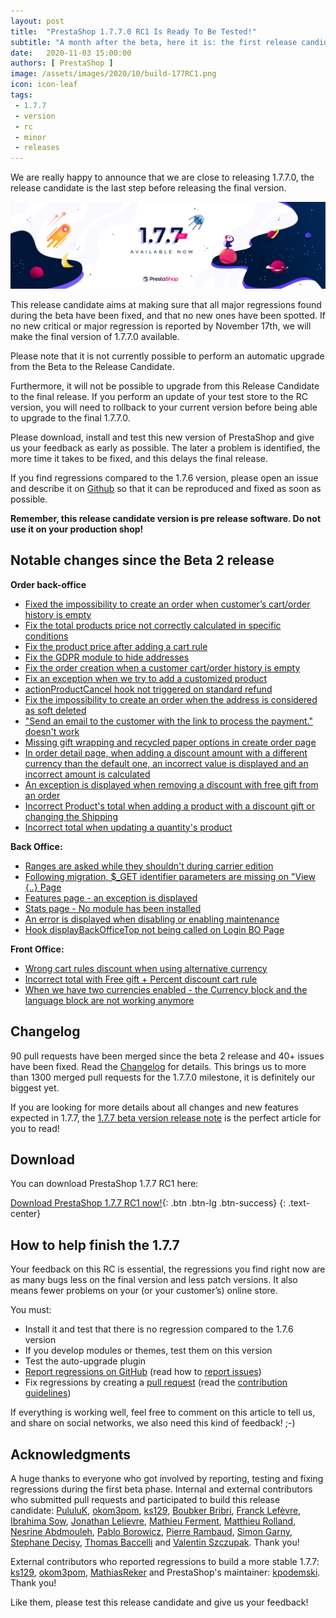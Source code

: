 ```yaml
---
layout: post
title:  "PrestaShop 1.7.7.0 RC1 Is Ready To Be Tested!"
subtitle: "A month after the beta, here it is: the first release candidate for PrestaShop 1.7.7.0 is now ready for you to test!"
date:   2020-11-03 15:00:00
authors: [ PrestaShop ]
image: /assets/images/2020/10/build-177RC1.png
icon: icon-leaf
tags:
 - 1.7.7
 - version
 - rc
 - minor
 - releases
---
```


We are really happy to announce that we are close to releasing 1.7.7.0, the release candidate is the last step before releasing the final version. 

![1.7.7.0 RC1 is available!](/assets/images/2020/10/build-177RC1.png)

This release candidate aims at making sure that all major regressions found during the beta have been fixed, and that no new ones have been spotted. If no new critical or major regression is reported by November 17th, we will make the final version of 1.7.7.0 available.

Please note that it is not currently possible to perform an automatic upgrade from the Beta to the Release Candidate. 

Furthermore, it will not be possible to upgrade from this Release Candidate to the final release. If you perform an update of your test store to the RC version, you will need to rollback to your current version before being able to upgrade to the final 1.7.7.0.

Please download, install and test this new version of PrestaShop and give us your feedback as early as possible. The later a problem is identified, the more time it takes to be fixed, and this delays the final release.

If you find regressions compared to the 1.7.6 version, please open an issue and describe it on [Github](https://github.com/PrestaShop/PrestaShop/issues/new?template=1_bug_report.md) so that it can be reproduced and fixed as soon as possible.

**Remember, this release candidate version is pre release software. Do not use it on your production shop!**


## Notable changes since the Beta 2 release

**Order back-office**
- [Fixed the impossibility to create an order when customer’s cart/order history is empty](https://github.com/PrestaShop/PrestaShop/issues/20643)
- [Fix the total products price not correctly calculated in specific conditions](https://github.com/PrestaShop/PrestaShop/issues/20542)
- [Fix the product price after adding a cart rule](https://github.com/PrestaShop/PrestaShop/issues/20533)
- [Fix the GDPR module to hide addresses](https://github.com/PrestaShop/PrestaShop/issues/20605)
- [Fix the order creation when a customer cart/order history is empty](https://github.com/PrestaShop/PrestaShop/issues/20643)
- [Fix an exception when we try to add a customized product](https://github.com/PrestaShop/PrestaShop/issues/20671)
- [actionProductCancel hook not triggered on standard refund](https://github.com/PrestaShop/PrestaShop/issues/20712)
- [Fix the impossibility to create an order when the address is considered as soft deleted](https://github.com/PrestaShop/PrestaShop/issues/20666)
- ["Send an email to the customer with the link to process the payment." doesn't work](https://github.com/PrestaShop/PrestaShop/issues/20687)
- [Missing gift wrapping and recycled paper options in create order page](https://github.com/PrestaShop/PrestaShop/issues/21300)
- [In order detail page, when adding a discount amount with a different currency than the default one, an incorrect value is displayed and an incorrect amount is calculated](https://github.com/PrestaShop/PrestaShop/issues/21323)
- [An exception is displayed when removing a discount with free gift from an order](https://github.com/PrestaShop/PrestaShop/issues/21438)
- [Incorrect Product's total when adding a product with a discount gift or changing the Shipping](https://github.com/PrestaShop/PrestaShop/issues/21566)
- [Incorrect total when updating a quantity's product](https://github.com/PrestaShop/PrestaShop/issues/21659)

**Back Office:**
- [Ranges are asked while they shouldn't during carrier edition](https://github.com/PrestaShop/PrestaShop/issues/20993)
- [Following migration, $_GET identifier parameters are missing on "View {..} Page](https://github.com/PrestaShop/PrestaShop/issues/20934)
- [Features page - an exception is displayed](https://github.com/PrestaShop/PrestaShop/issues/20777)
- [Stats page - No module has been installed](https://github.com/PrestaShop/PrestaShop/issues/21186)
- [An error is displayed when disabling or enabling maintenance](https://github.com/PrestaShop/PrestaShop/issues/21430)
- [Hook displayBackOfficeTop not being called on Login BO Page](https://github.com/PrestaShop/PrestaShop/issues/21379)


**Front Office:**
- [Wrong cart rules discount when using alternative currency](https://github.com/PrestaShop/PrestaShop/issues/20594)
- [Incorrect total with Free gift + Percent discount cart rule](https://github.com/PrestaShop/PrestaShop/issues/20690)
- [When we have two currencies enabled - the Currency block and the language block are not working anymore](https://github.com/PrestaShop/PrestaShop/issues/20950)

## Changelog

90 pull requests have been merged since the beta 2 release and 40+ issues have been fixed. Read the [Changelog](https://github.com/PrestaShop/PrestaShop/releases) for details. 
This brings us to more than 1300 merged pull requests for the 1.7.7.0 milestone, it is definitely our biggest yet.

If you are looking for more details about all changes and new features expected in 1.7.7, the [1.7.7 beta version release note](https://build.prestashop.com/news/prestashop-1-7-7-0-beta-release/) is the perfect article for you to read!


## Download

You can download PrestaShop 1.7.7 RC1 here:

[Download PrestaShop 1.7.7 RC1 now!](https://www.prestashop.com/en/developers-versions){: .btn .btn-lg .btn-success}
{: .text-center}


## How to help finish the 1.7.7

Your feedback on this RC is essential, the regressions you find right now are as many bugs less on the final version and less patch versions. It also means fewer problems on your (or your customer’s) online store. 

You must:

- Install it and test that there is no regression compared to the 1.7.6 version
- If you develop modules or themes, test them on this version
- Test the auto-upgrade plugin
- [Report regressions on GitHub](https://github.com/PrestaShop/PrestaShop/issues) (read how to [report issues](https://devdocs.prestashop.com/1.7/contribute/contribute-reporting-issues/))
- Fix regressions by creating a [pull request](https://github.com/PrestaShop/PrestaShop/compare) (read the [contribution guidelines](https://devdocs.prestashop.com/1.7/contribute/contribution-guidelines/))


If everything is working well, feel free to comment on this article to tell us, and share on social networks, we also need this kind of feedback! ;-)

## Acknowledgments

A huge thanks to everyone who got involved by reporting, testing and fixing regressions during the first beta phase.
Internal and external contributors who submitted pull requests and participated to build this release candidate: [PululuK](https://github.com/PululuK), [okom3pom](https://github.com/okom3pom), [ks129](https://github.com/ks129), [Boubker Bribri](https://github.com/boubkerbribri), [Franck Lefèvre](https://github.com/Progi1984), [Ibrahima Sow](https://github.com/sowbiba), [Jonathan Lelievre](https://github.com/jolelievre), [Mathieu Ferment](https://github.com/matks), [Matthieu Rolland](https://github.com/matthieu-rolland), [Nesrine Abdmouleh](https://github.com/nesrineabdmouleh), [Pablo Borowicz](https://github.com/eternoendless), [Pierre Rambaud](https://github.com/PierreRambaud), [Simon Garny](https://github.com/SimonGrn), [Stephane Decisy](https://github.com/SD1982), [Thomas Baccelli](https://github.com/atomiix) and [Valentin Szczupak](https://github.com/NeOMakinG). Thank you!

External contributors who reported regressions to build a more stable 1.7.7: [ks129](https://github.com/ks129), [okom3pom](https://github.com/okom3pom), [MathiasReker](https://github.com/MathiasReker) and PrestaShop's maintainer: [kpodemski](https://github.com/kpodemski). Thank you!

Like them, please test this release candidate and give us your feedback!
